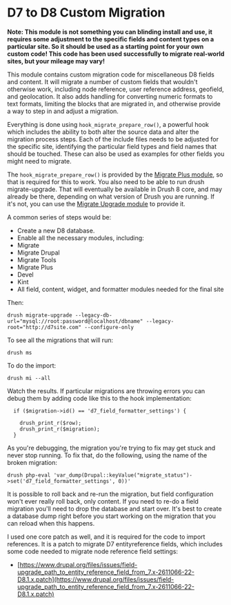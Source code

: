 # D7 to D8 Custom Migration

**Note: This module is not something you can blinding install and use, it requires some adjustment
to the specific fields and content types on a particular site. So it should be used as a starting
point for your own custom code! This code has been used successfully to migrate real-world sites, but your mileage may vary!**

This module contains custom migration code for miscellaneous D8 fields and content. It will migrate a number
of custom fields that wouldn't otherwise work, including node reference, user reference
address, geofield, and geolocation. It also adds handling for converting numeric formats to text
formats, limiting the blocks that are migrated in, and otherwise provide a way to step in and adjust a migration.

Everything is done using ```hook_migrate_prepare_row()```, a powerful hook which includes the ability to both alter the
source data and alter the migration process steps. Each of the include files needs to be adjusted
for the specific site, identifying the particular field types and field names that should be touched.
These can also be used as examples for other fields you might need to migrate.

The ```hook_migrate_prepare_row()``` is provided by the [Migrate Plus module](https://www.drupal.org/project/migrate_plus), so that is required for this to work.
You also need to be able to run drush migrate-upgrade. That will eventually be available in Drush 8
core, and may already be there, depending on what version of Drush you are running. If it's not, you
can use the [Migrate Upgrade module](https://www.drupal.org/project/migrate_upgrade) to provide it.

A common series of steps would be:

- Create a new D8 database.
- Enable all the necessary modules, including:
 - Migrate
 - Migrate Drupal
 - Migrate Tools
 - Migrate Plus
 - Devel
 - Kint
 - All field, content, widget, and formatter modules needed for the final site

Then:

```
drush migrate-upgrade --legacy-db-url="mysql://root:password@localhost/dbname" --legacy-root="http://d7site.com" --configure-only
```

To see all the migrations that will run:

```
drush ms
```

To do the import:

```
drush mi --all
```

Watch the results. If particular migrations are throwing errors you can debug them by adding code like this to the hook implementation:

```
  if ($migration->id() == 'd7_field_formatter_settings') {

    drush_print_r($row);
    drush_print_r($migration);
  }

```
As you're debugging, the migration you're trying to fix may get stuck and never stop running. To fix that, do the following, using the name of the broken migration:

```
drush php-eval 'var_dump(Drupal::keyValue("migrate_status")->set('d7_field_formatter_settings', 0))'
```

It is possible to roll back and re-run the migration, but field configuration won't ever really roll back, only content. If you need to re-do a field
migration you'll need to drop the database and start over. It's best to create a database dump right before you start working on the migration that you
can reload when this happens.

I used one core patch as well, and it is required for the code to import references. It is a patch to migrate D7 entityreference fields, which includes some code needed to migrate node reference field settings:

- [https://www.drupal.org/files/issues/field-upgrade_path_to_entity_reference_field_from_7.x-2611066-22-D8.1.x.patch](https://www.drupal.org/files/issues/field-upgrade_path_to_entity_reference_field_from_7.x-2611066-22-D8.1.x.patch)
